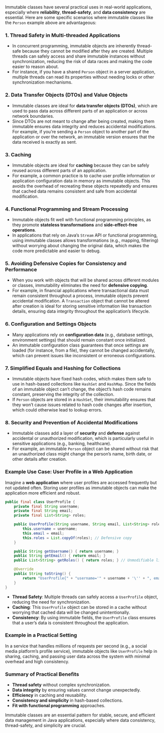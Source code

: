 Immutable classes have several practical uses in real-world applications, especially where **reliability**, **thread-safety**, and **data consistency** are essential. Here are some specific scenarios where immutable classes like the `Person` example above are advantageous:

### 1. **Thread Safety in Multi-threaded Applications**
- In concurrent programming, immutable objects are inherently thread-safe because they cannot be modified after they are created. Multiple threads can safely access and share immutable instances without synchronization, reducing the risk of data races and making the code easier to reason about.
- For instance, if you have a shared `Person` object in a server application, multiple threads can read its properties without needing locks or other synchronization mechanisms.

### 2. **Data Transfer Objects (DTOs) and Value Objects**
- Immutable classes are ideal for **data transfer objects (DTOs)**, which are used to pass data across different parts of an application or across network boundaries.
- Since DTOs are not meant to change after being created, making them immutable ensures data integrity and reduces accidental modifications. For example, if you’re sending a `Person` object to another part of the application or over the network, an immutable version ensures that the data received is exactly as sent.

### 3. **Caching**
- Immutable objects are ideal for **caching** because they can be safely reused across different parts of an application.
- For example, a common practice is to cache user profile information or application configuration data in memory as immutable objects. This avoids the overhead of recreating these objects repeatedly and ensures that cached data remains consistent and safe from accidental modification.

### 4. **Functional Programming and Stream Processing**
- Immutable objects fit well with functional programming principles, as they promote **stateless transformations** and **side-effect-free operations**.
- In applications that rely on Java’s `Stream` API or functional programming, using immutable classes allows transformations (e.g., mapping, filtering) without worrying about changing the original data, which makes the code more predictable and easier to debug.

### 5. **Avoiding Defensive Copies for Consistency and Performance**
- When you work with objects that will be shared across different modules or classes, immutability eliminates the need for **defensive copying**.
- For example, in financial applications where transactional data must remain consistent throughout a process, immutable objects prevent accidental modification. A `Transaction` object that cannot be altered after creation is ideal for storing sensitive information like transaction details, ensuring data integrity throughout the application’s lifecycle.

### 6. **Configuration and Settings Objects**
- Many applications rely on **configuration data** (e.g., database settings, environment settings) that should remain constant once initialized.
- An immutable configuration class guarantees that once settings are loaded (for instance, from a file), they cannot be changed accidentally, which can prevent issues like inconsistent or erroneous configurations.

### 7. **Simplified Equals and Hashing for Collections**
- Immutable objects have fixed hash codes, which makes them safe to use in hash-based collections like `HashSet` and `HashMap`. Since the fields of an immutable object can’t change, the object’s hash code remains constant, preserving the integrity of the collection.
- If `Person` objects are stored in a `HashSet`, their immutability ensures that they won’t cause issues related to hash code changes after insertion, which could otherwise lead to lookup errors.

### 8. **Security and Prevention of Accidental Modifications**
- Immutable classes add a layer of **security** and **defense** against accidental or unauthorized modification, which is particularly useful in sensitive applications (e.g., banking, healthcare).
- For example, an immutable `Person` object can be shared without risk that an unauthorized class might change the person’s name, birth date, or other details after creation.

### Example Use Case: User Profile in a Web Application

Imagine a **web application** where user profiles are accessed frequently but not updated often. Storing user profiles as immutable objects can make the application more efficient and robust.

```java
public final class UserProfile {
    private final String username;
    private final String email;
    private final List<String> roles;

    public UserProfile(String username, String email, List<String> roles) {
        this.username = username;
        this.email = email;
        this.roles = List.copyOf(roles); // Defensive copy
    }

    public String getUsername() { return username; }
    public String getEmail() { return email; }
    public List<String> getRoles() { return roles; } // Unmodifiable list

    @Override
    public String toString() {
        return "UserProfile{" + "username='" + username + '\'' + ", email='" + email + '\'' + ", roles=" + roles + '}';
    }
}
```

- **Thread Safety**: Multiple threads can safely access a `UserProfile` object, reducing the need for synchronization.
- **Caching**: This `UserProfile` object can be stored in a cache without worrying that cached data will be changed unintentionally.
- **Consistency**: By using immutable fields, the `UserProfile` class ensures that a user’s data is consistent throughout the application.

### Example in a Practical Setting

In a service that handles millions of requests per second (e.g., a social media platform’s profile service), immutable objects like `UserProfile` help in sharing, caching, and passing user data across the system with minimal overhead and high consistency.

### Summary of Practical Benefits
- **Thread safety** without complex synchronization.
- **Data integrity** by ensuring values cannot change unexpectedly.
- **Efficiency** in caching and reusability.
- **Consistency and simplicity** in hash-based collections.
- **Fit with functional programming** approaches.

Immutable classes are an essential pattern for stable, secure, and efficient data management in Java applications, especially where data consistency, thread-safety, and simplicity are crucial.